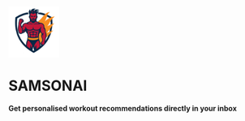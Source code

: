 <div style="text-align:center; width: 100px; height: 100px">

![samson](./samson.png)

</div>

# SAMSONAI

**Get personalised workout recommendations directly in your inbox**
